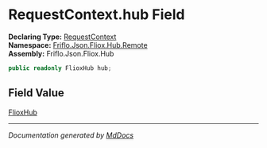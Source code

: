 ﻿<!--  
  <auto-generated>   
    The contents of this file were generated by a tool.  
    Changes to this file may be list if the file is regenerated  
  </auto-generated>   
-->

# RequestContext.hub Field

**Declaring Type:** [RequestContext](../index.md)  
**Namespace:** [Friflo.Json.Fliox.Hub.Remote](../../index.md)  
**Assembly:** Friflo.Json.Fliox.Hub

```csharp
public readonly FlioxHub hub;
```

## Field Value

[FlioxHub](../../../Host/FlioxHub/index.md)

___

*Documentation generated by [MdDocs](https://github.com/ap0llo/mddocs)*
